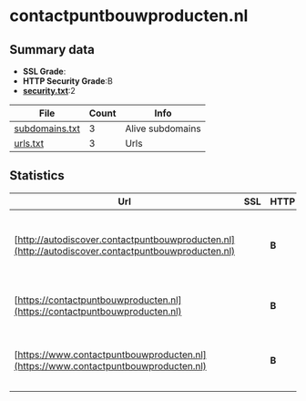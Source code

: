 

# contactpuntbouwproducten.nl
## Summary data


 - **SSL Grade**:
 - **HTTP Security Grade**:B
 - **[security.txt](https://www.digitaleoverheid.nl/nieuws/standaard-security-txt-nu-verplicht-voor-overheid/)**:2


| File       | Count | Info |
|------------|-------|------|
|[subdomains.txt](/data/contactpuntbouwproducten.nl/subdomains.txt)|3|Alive subdomains|
|[urls.txt](/data/contactpuntbouwproducten.nl/urls.txt)|3|Urls|


## Statistics


| Url | SSL | HTTP | Server | Cookie | HSTS | CORS | CTO | CSP | XFO | XXP | RP |FP| Tech |Title |
|--------|-------|-------|------|------|------|------|------|------|------|------|------|------|------|------|
|[http://autodiscover.contactpuntbouwproducten.nl](http://autodiscover.contactpuntbouwproducten.nl)| | **B**|Microsoft-IIS/10.0|:white_check_mark: |:white_check_mark: | | | | :white_check_mark: | :white_check_mark: | :white_check_mark: | |HTTP/3 IIS:10.0 Microsoft ASP.NET Windows Server||
|[https://contactpuntbouwproducten.nl](https://contactpuntbouwproducten.nl)| | **B**||:white_check_mark: |:white_check_mark: | | | | :white_check_mark: | | :white_check_mark: | |Azure Azure Front Door||
|[https://www.contactpuntbouwproducten.nl](https://www.contactpuntbouwproducten.nl)| | **B**||:white_check_mark: |:white_check_mark: | | | | :white_check_mark: | | :white_check_mark: | |Azure Azure Front Door HSTS|Contactpunt Bouw...|


